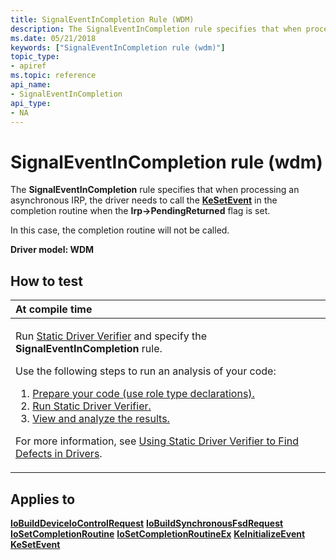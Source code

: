 ```yaml
---
title: SignalEventInCompletion Rule (WDM)
description: The SignalEventInCompletion rule specifies that when processing an asynchronous IRP, the driver needs to call the KeSetEvent in the completion routine when the Irp- PendingReturned flag is set.
ms.date: 05/21/2018
keywords: ["SignalEventInCompletion rule (wdm)"]
topic_type:
- apiref
ms.topic: reference
api_name:
- SignalEventInCompletion
api_type:
- NA
---
```


# SignalEventInCompletion rule (wdm)


The **SignalEventInCompletion** rule specifies that when processing an asynchronous IRP, the driver needs to call the [**KeSetEvent**](/windows-hardware/drivers/ddi/wdm/nf-wdm-kesetevent) in the completion routine when the **Irp-&gt;PendingReturned** flag is set.

In this case, the completion routine will not be called.

**Driver model: WDM**

## How to test

<table>
<colgroup>
<col width="100%" />
</colgroup>
<thead>
<tr class="header">
<th align="left">At compile time</th>
</tr>
</thead>
<tbody>
<tr class="odd">
<td align="left"><p>Run <a href="/windows-hardware/drivers/devtest/static-driver-verifier" data-raw-source="[Static Driver Verifier](./static-driver-verifier.md)">Static Driver Verifier</a> and specify the <strong>SignalEventInCompletion</strong> rule.</p>
Use the following steps to run an analysis of your code:
<ol>
<li><a href="/windows-hardware/drivers/devtest/using-static-driver-verifier-to-find-defects-in-drivers#preparing-your-source-code" data-raw-source="[Prepare your code (use role type declarations).](./using-static-driver-verifier-to-find-defects-in-drivers.md#preparing-your-source-code)">Prepare your code (use role type declarations).</a></li>
<li><a href="/windows-hardware/drivers/devtest/using-static-driver-verifier-to-find-defects-in-drivers#running-static-driver-verifier" data-raw-source="[Run Static Driver Verifier.](./using-static-driver-verifier-to-find-defects-in-drivers.md#running-static-driver-verifier)">Run Static Driver Verifier.</a></li>
<li><a href="/windows-hardware/drivers/devtest/using-static-driver-verifier-to-find-defects-in-drivers#viewing-and-analyzing-the-results" data-raw-source="[View and analyze the results.](./using-static-driver-verifier-to-find-defects-in-drivers.md#viewing-and-analyzing-the-results)">View and analyze the results.</a></li>
</ol>
<p>For more information, see <a href="/windows-hardware/drivers/devtest/using-static-driver-verifier-to-find-defects-in-drivers" data-raw-source="[Using Static Driver Verifier to Find Defects in Drivers](./using-static-driver-verifier-to-find-defects-in-drivers.md)">Using Static Driver Verifier to Find Defects in Drivers</a>.</p></td>
</tr>
</tbody>
</table>

## Applies to

[**IoBuildDeviceIoControlRequest**](/windows-hardware/drivers/ddi/wdm/nf-wdm-iobuilddeviceiocontrolrequest)
[**IoBuildSynchronousFsdRequest**](/windows-hardware/drivers/ddi/wdm/nf-wdm-iobuildsynchronousfsdrequest)
[**IoSetCompletionRoutine**](/windows-hardware/drivers/ddi/wdm/nf-wdm-iosetcompletionroutine)
[**IoSetCompletionRoutineEx**](/windows-hardware/drivers/ddi/wdm/nf-wdm-iosetcompletionroutineex)
[**KeInitializeEvent**](/windows-hardware/drivers/ddi/wdm/nf-wdm-keinitializeevent)
[**KeSetEvent**](/windows-hardware/drivers/ddi/wdm/nf-wdm-kesetevent)
